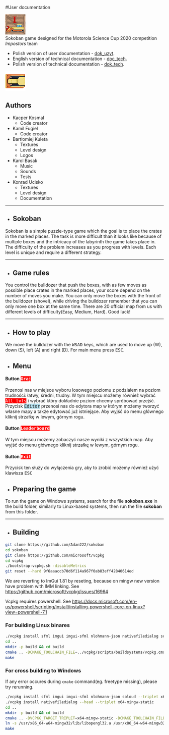 
#User documentation

![icon](https://github.com/Adan222/sokoban/blob/master/res/graphics/icon2.png "Icon")<br>
Sokoban game designed for the Motorola Science Cup 2020 competition
*Impostors* team

- Polish version of user documentation - [dok_uzyt](./dok_uzyt.md).
- English version of technical documentation - [doc_tech](./doc_tech.md).
- Polish version of technical documentation - [dok_tech](./dok_tech.md).


![logo](https://github.com/Adan222/sokoban/blob/master/res/graphics/game/player.png "Logo")

## Authors
- Kacper Kosmal
    * Code creator
- Kamil Fugiel
    * Code creator
- Bartłomiej Kuleta
    * Textures
    * Level design
    * Logos
- Karol Basak
    * Music
    * Sounds
    * Tests
- Konrad Ucisko
    * Textures
    * Level design
    * Documentation
***

- ## Sokoban

Sokoban is a simple puzzle-type game which the goal is to place the crates in the marked places. The task is more difficult than it looks like because of multiple boxes and the intricacy of the labyrinth the game takes place in. The difficulty of the problem increases as you progress with levels.
Each level is unique and require a different strategy.
***

- ## Game rules
You control the bulldozer that push the boxes, with as few moves as possible place crates in the marked places, your score depend on the number of moves you make. You can only move the boxes with the front of the bulldozer (shovel), while driving the bulldozer remember that you can only move one box at the same time. There are 20 official map from us  with different levels of difficulty(Easy, Medium, Hard). Good luck!
***

- ## How to play

We move the bulldozer with the <kbd>W</kbd><kbd>S</kbd><kbd>A</kbd><kbd>D</kbd> keys, which are used to move up (W), down (S), left (A) and right (D).
For main menu press <kbd>ESC</kbd>.


- ## Menu <br>
#### Button <kbd style="background-color: red; color:white"> Graj</kbd> 
Przenosi nas w miejsce wyboru losowego poziomu z podziałem na poziom trudności: łatwy, średni, trudny. W tym miejscu możemy również wybrać <kbd style="background-color: red; color:white">All lvls</kbd> i wybrać który dokładnie poziom chcemy spróbować przejść. Przycisk <kbd style="background-color: lightblue;">Editor</kbd> przenosi nas do edytora map w którym możemy tworzyć własne mapy a także edytować już istniejące. Aby wyjść do menu głównego kliknij strzałkę w lewym, górnym rogu.

#### Button <kbd style="background-color: red; color:white"> Leaderboard</kbd> 
W tym miejscu możemy zobaczyć nasze wyniki z wszystkich map. Aby wyjść do menu głównego kliknij strzałkę w lewym, górnym rogu.

#### Button <kbd style="background-color: red; color:white"> Exit</kbd> 
Przycisk ten służy do wyłączenia gry, aby to zrobić możemy również użyć klawisza <kbd> ESC</kbd> 

- ## Preparing the game

To run the game on Windows systems, search for the file **sokoban.exe** in the build folder, similarly to Linux-based systems, then run the file **sokoban** from this folder.
***



- ## Building
```sh
git clone https://github.com/Adan222/sokoban
cd sokoban
git clone https://github.com/microsoft/vcpkg
cd vcpkg
./bootstrap-vcpkg.sh -disableMetrics
git reset --hard 9f6aaaccb70d6f114a967f0ab83eff42840614ed
```

We are reverting to ImGui 1.81 by reseting, because on mingw new version have problem with IMM linking. See https://github.com/microsoft/vcpkg/issues/16964

Vcpkg requires powershell. See https://docs.microsoft.com/en-us/powershell/scripting/install/installing-powershell-core-on-linux?view=powershell-7.1



### For building Linux binares
```sh
./vcpkg install sfml imgui imgui-sfml nlohmann-json nativefiledialog soloud
cd ..
mkdir -p build && cd build
cmake .. -DCMAKE_TOOLCHAIN_FILE=../vcpkg/scripts/buildsystems/vcpkg.cmake
make

```
### For cross building to Windows 
If any error occures during `cmake` command(eg. freetype missing), please try rerunning.

```sh
./vcpkg install sfml imgui imgui-sfml nlohmann-json soloud --triplet x64-mingw-static
./vcpkg install nativefiledialog --head --triplet x64-mingw-static
cd ..
mkdir -p build && cd build
cmake .. -DVCPKG_TARGET_TRIPLET=x64-mingw-static -DCMAKE_TOOLCHAIN_FILE=../vcpkg/scripts/buildsystems/vcpkg.cmake -DVCPKG_CHAINLOAD_TOOLCHAIN_FILE=<absolute path to sokoban dir>/toolchain-mingw-x64.cmake -DVCPKG_APPLOCAL_DEPS=OFF
ln -s /usr/x86_64-w64-mingw32/lib/libopengl32.a /usr/x86_64-w64-mingw32/lib/libOpenGL32.a
make
```







